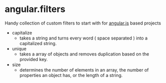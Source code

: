 angular.filters
===============

Handy collection of custom filters to start with for <a href="https://github.com/angular/angular.js" target="_blank">angular.js</a> based projects    

 - capitalize
   - takes a string and turns every word ( space separated ) into a capitalized string.
 - unique
   - takes a array of objects and removes duplication based on the provided key.
 - size
    - determines the number of elements in an array, the number of properties an object has, or the length of a string.
